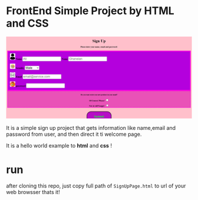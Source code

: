
# FrontEnd Simple Project by HTML and CSS

![page](pics/SignUp.PNG)

It is a simple sign up project that gets information like name,email and password from user, and then direct it ti welcome page.

It is a hello world example to **html** and **css** !

# run
after cloning this repo, just copy full path of `SignUpPage.html` to url of your web browsser
thats it!
